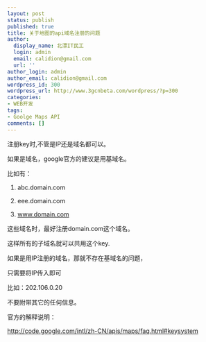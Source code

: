 ```yaml
---
layout: post
status: publish
published: true
title: 关于地图的api域名注册的问题
author:
  display_name: 北漂IT民工
  login: admin
  email: calidion@gmail.com
  url: ''
author_login: admin
author_email: calidion@gmail.com
wordpress_id: 300
wordpress_url: http://www.3gcnbeta.com/wordpress/?p=300
categories:
- WEB开发
tags:
- Goolge Maps API
comments: []
---
```


注册key时,不管是IP还是域名都可以。

如果是域名，google官方的建议是用基域名。

比如有：

1. abc.domain.com

2. eee.domain.com

3. www.domain.com

这些域名时，最好注册domain.com这个域名。

这样所有的子域名就可以共用这个key.

如果是用IP注册的域名，那就不存在基域名的问题，

只需要将IP传入即可

比如：202.106.0.20

不要附带其它的任何信息。

官方的解释说明：

http://code.google.com/intl/zh-CN/apis/maps/faq.html#keysystem
